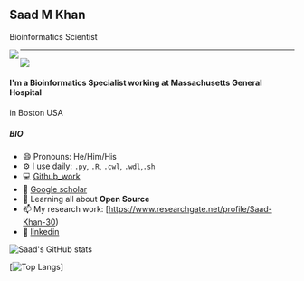 ## Saad M Khan
Bioinformatics Scientist

<img align="left" src=anime/animation6.gif>

---


![](https://komarev.com/ghpvc/?username=smk5g5&color=red4)


#### I'm a Bioinformatics Specialist working at Massachusetts General Hospital
 in Boston USA


##### BIO

- 😄 Pronouns: He/Him/His
- ⚙️ I use daily: `.py`, `.R`, `.cwl`, `.wdl`,`.sh`
- 💻 [Github_work](https://github.com/smk5g5/MU-PseUDeep)
- 📰 [Google scholar](https://scholar.google.com/citations?hl=en&user=z_JS9WYAAAAJ)
- 🌱 Learning all about **Open Source**
- 📫 My research work: [https://www.researchgate.net/profile/Saad-Khan-30)
- 💼 [linkedin](https://www.linkedin.com/in/saad-murtaza-khan/)

![Saad's GitHub stats](https://github-readme-stats.vercel.app/api?username=smk5g5&show_icons=true&theme=moltackw)


[![Top Langs](https://github-readme-stats.vercel.app/api/top-langs/?username=smk5g5&layout=compact)]


<!--
**smk5g5/smk5g5** is a ✨ _special_ ✨ repository because its `README.md` (this file) appears on your GitHub profile.

